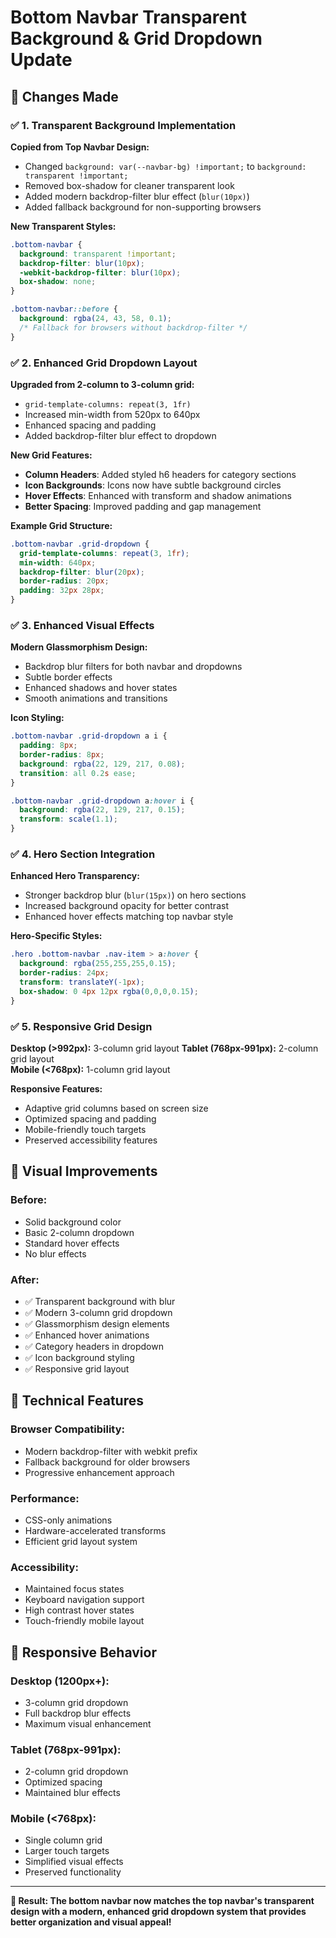 # Bottom Navbar Transparent Background & Grid Dropdown Update

## 🎯 **Changes Made**

### ✅ **1. Transparent Background Implementation**

**Copied from Top Navbar Design:**
- Changed `background: var(--navbar-bg) !important;` to `background: transparent !important;`
- Removed box-shadow for cleaner transparent look
- Added modern backdrop-filter blur effect (`blur(10px)`)
- Added fallback background for non-supporting browsers

**New Transparent Styles:**
```css
.bottom-navbar {
  background: transparent !important;
  backdrop-filter: blur(10px);
  -webkit-backdrop-filter: blur(10px);
  box-shadow: none;
}

.bottom-navbar::before {
  background: rgba(24, 43, 58, 0.1);
  /* Fallback for browsers without backdrop-filter */
}
```

### ✅ **2. Enhanced Grid Dropdown Layout**

**Upgraded from 2-column to 3-column grid:**
- `grid-template-columns: repeat(3, 1fr)`
- Increased min-width from 520px to 640px
- Enhanced spacing and padding
- Added backdrop-filter blur effect to dropdown

**New Grid Features:**
- **Column Headers**: Added styled h6 headers for category sections
- **Icon Backgrounds**: Icons now have subtle background circles
- **Hover Effects**: Enhanced with transform and shadow animations
- **Better Spacing**: Improved padding and gap management

**Example Grid Structure:**
```css
.bottom-navbar .grid-dropdown {
  grid-template-columns: repeat(3, 1fr);
  min-width: 640px;
  backdrop-filter: blur(20px);
  border-radius: 20px;
  padding: 32px 28px;
}
```

### ✅ **3. Enhanced Visual Effects**

**Modern Glassmorphism Design:**
- Backdrop blur filters for both navbar and dropdowns
- Subtle border effects
- Enhanced shadows and hover states
- Smooth animations and transitions

**Icon Styling:**
```css
.bottom-navbar .grid-dropdown a i {
  padding: 8px;
  border-radius: 8px;
  background: rgba(22, 129, 217, 0.08);
  transition: all 0.2s ease;
}

.bottom-navbar .grid-dropdown a:hover i {
  background: rgba(22, 129, 217, 0.15);
  transform: scale(1.1);
}
```

### ✅ **4. Hero Section Integration**

**Enhanced Hero Transparency:**
- Stronger backdrop blur (`blur(15px)`) on hero sections
- Increased background opacity for better contrast
- Enhanced hover effects matching top navbar style

**Hero-Specific Styles:**
```css
.hero .bottom-navbar .nav-item > a:hover {
  background: rgba(255,255,255,0.15);
  border-radius: 24px;
  transform: translateY(-1px);
  box-shadow: 0 4px 12px rgba(0,0,0,0.15);
}
```

### ✅ **5. Responsive Grid Design**

**Desktop (>992px):** 3-column grid layout
**Tablet (768px-991px):** 2-column grid layout  
**Mobile (<768px):** 1-column grid layout

**Responsive Features:**
- Adaptive grid columns based on screen size
- Optimized spacing and padding
- Mobile-friendly touch targets
- Preserved accessibility features

## 🎨 **Visual Improvements**

### **Before:**
- Solid background color
- Basic 2-column dropdown
- Standard hover effects
- No blur effects

### **After:**
- ✅ Transparent background with blur
- ✅ Modern 3-column grid dropdown
- ✅ Glassmorphism design elements
- ✅ Enhanced hover animations
- ✅ Category headers in dropdown
- ✅ Icon background styling
- ✅ Responsive grid layout

## 🚀 **Technical Features**

### **Browser Compatibility:**
- Modern backdrop-filter with webkit prefix
- Fallback background for older browsers
- Progressive enhancement approach

### **Performance:**
- CSS-only animations
- Hardware-accelerated transforms
- Efficient grid layout system

### **Accessibility:**
- Maintained focus states
- Keyboard navigation support
- High contrast hover states
- Touch-friendly mobile layout

## 📱 **Responsive Behavior**

### **Desktop (1200px+):**
- 3-column grid dropdown
- Full backdrop blur effects
- Maximum visual enhancement

### **Tablet (768px-991px):**
- 2-column grid dropdown
- Optimized spacing
- Maintained blur effects

### **Mobile (<768px):**
- Single column grid
- Larger touch targets
- Simplified visual effects
- Preserved functionality

---

**🎉 Result: The bottom navbar now matches the top navbar's transparent design with a modern, enhanced grid dropdown system that provides better organization and visual appeal!** 